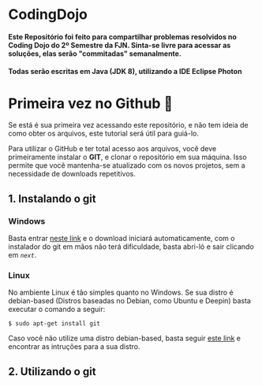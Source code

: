 # CodingDojo
#### Este Repositório foi feito para compartilhar problemas resolvidos no Coding Dojo do 2º Semestre da FJN. Sinta-se livre para acessar as soluções, elas serão "commitadas" semanalmente. 

#### Todas serão escritas em Java (JDK 8), utilizando a IDE Eclipse Photon 

# Primeira vez no Github 👶

Se está é sua primeira vez acessando este repositório, e não tem ideia de como obter os arquivos, este tutorial será útil para guiá-lo. 

Para utilizar o GitHub e ter total acesso aos arquivos, você deve primeiramente instalar o **GIT**, e clonar o repositório em sua máquina. Isso permite que você mantenha-se atualizado com os novos projetos, sem a necessidade de downloads repetitivos.
 
## 1. Instalando o git
### Windows
Basta entrar [neste link](https://git-scm.com/download/win) e o download iniciará automaticamente, com o instalador do git em mãos não terá dificuldade, basta abri-ló e sair clicando em *```next```*.

### Linux
No ambiente Linux é tão simples quanto no Windows. Se sua distro é debian-based (Distros baseadas no Debian, como Ubuntu e Deepin) basta executar o comando a seguir:
```
$ sudo apt-get install git
```
Caso você não utilize uma distro debian-based, basta seguir [este link](https://git-scm.com/download/linux) e encontrar as intruções para a sua distro.

## 2. Utilizando o git

